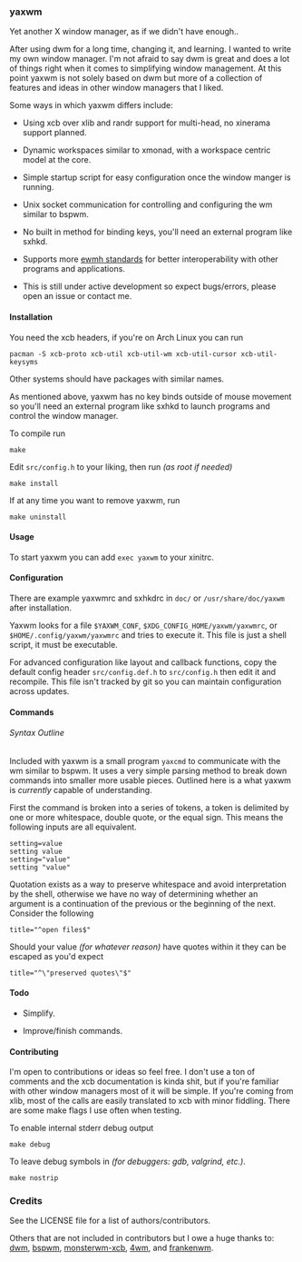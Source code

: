 ### yaxwm

Yet another X window manager, as if we didn't have enough..

After using dwm for a long time, changing it, and learning. I wanted
to write my own window manager. I'm not afraid to say dwm is great and does
a lot of things right when it comes to simplifying window management.
At this point yaxwm is not solely based on dwm but more of a collection of
features and ideas in other window managers that I liked.

Some ways in which yaxwm differs include:

- Using xcb over xlib and randr support for multi-head, no xinerama support planned.

- Dynamic workspaces similar to xmonad, with a workspace centric model at the core.

- Simple startup script for easy configuration once the window manger is running.

- Unix socket communication for controlling and configuring the wm similar to bspwm.

- No built in method for binding keys, you'll need an external program like sxhkd.

- Supports more [ewmh standards](https://specifications.freedesktop.org/wm-spec/wm-spec-latest.html)
for better interoperability with other programs and applications.

- This is still under active development so expect bugs/errors, please open an issue or contact me.


#### Installation

You need the xcb headers, if you're on Arch Linux you can run

```
pacman -S xcb-proto xcb-util xcb-util-wm xcb-util-cursor xcb-util-keysyms
```
Other systems should have packages with similar names.

As mentioned above, yaxwm has no key binds outside of mouse movement so
you'll need an external program like sxhkd to launch programs and control
the window manager.


To compile run
```
make
```

Edit `src/config.h` to your liking, then run *(as root if needed)*
```
make install
```

If at any time you want to remove yaxwm, run
```
make uninstall
```


#### Usage

To start yaxwm you can add `exec yaxwm` to your xinitrc.


#### Configuration

There are example yaxwmrc and sxhkdrc in `doc/` or `/usr/share/doc/yaxwm` after
installation.

Yaxwm looks for a file `$YAXWM_CONF`, `$XDG_CONFIG_HOME/yaxwm/yaxwmrc`, or
`$HOME/.config/yaxwm/yaxwmrc` and tries to execute it. This file is just a shell
script, it must be executable.

For advanced configuration like layout and callback functions, copy the default
config header `src/config.def.h` to `src/config.h` then edit it and recompile.
This file isn't tracked by git so you can maintain configuration across updates.

#### Commands

###### Syntax Outline
Included with yaxwm is a small program `yaxcmd` to communicate with the wm similar to
bspwm. It uses a very simple parsing method to break down commands into smaller more
usable pieces. Outlined here is a what yaxwm is *currently* capable of understanding.

First the command is broken into a series of tokens, a token is delimited by one or more
whitespace, double quote, or the equal sign. This means the following inputs are all
equivalent.
```
setting=value
setting value
setting="value"
setting "value"
```

Quotation exists as a way to preserve whitespace and avoid interpretation by the shell,
otherwise we have no way of determining whether an argument is a continuation of the
previous or the beginning of the next. Consider the following
```
title="^open files$"
```

Should your value *(for whatever reason)* have quotes within it they can be escaped as
you'd expect
```
title="^\"preserved quotes\"$"
```


#### Todo

- Simplify.

- Improve/finish commands.


#### Contributing

I'm open to contributions or ideas so feel free. I don't use a ton of comments
and the xcb documentation is kinda shit, but if you're familiar with other window
managers most of it will be simple. If you're coming from xlib, most of the calls
are easily translated to xcb with minor fiddling. There are some make flags I use
often when testing.

To enable internal stderr debug output
```
make debug
```

To leave debug symbols in *(for debuggers: gdb, valgrind, etc.)*.
```
make nostrip
```


### Credits

See the LICENSE file for a list of authors/contributors.

Others that are not included in contributors but I owe a huge thanks to:
[dwm](https://dmw.suckless.org), [bspwm](https://github.com/baskerville/bspwm),
[monsterwm-xcb](https://github.com/Cloudef/monsterwm-xcb),
[4wm](https://github.com/dct2012/4wm), and [frankenwm](https://github.com/sulami/FrankenWM).

